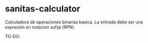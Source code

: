 # sanitas-calculator
Calculadora de operaciones binarias basica.
La entrada debe ser una expresión en notacion sufija (RPN).

TO-DO:



